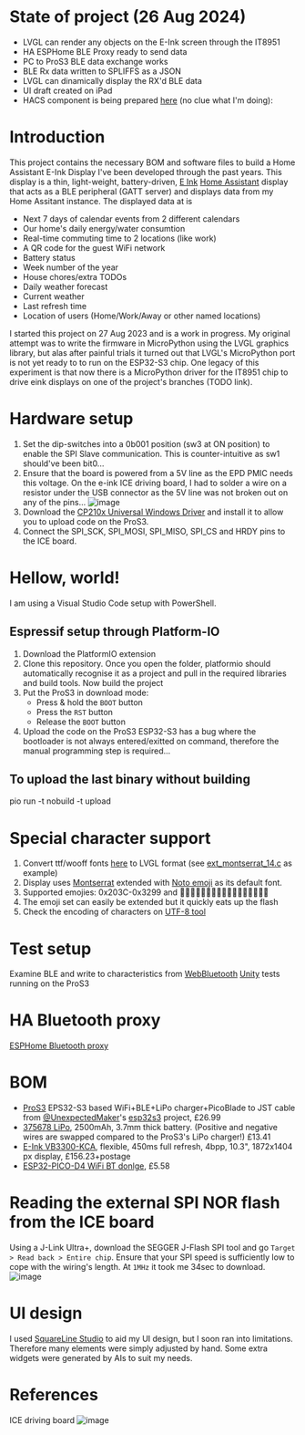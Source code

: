 # State of project (26 Aug 2024)
- LVGL can render any objects on the E-Ink screen through the IT8951
- HA ESPHome BLE Proxy ready to send data
- PC to ProS3 BLE data exchange works
- BLE Rx data written to SPLIFFS as a JSON
- LVGL can dinamically display the RX'd BLE data
- UI draft created on iPad
- HACS component is being prepared [here](https://github.com/davidanderle/HA-eink-display-HACS) (no clue what I'm doing): 

# Introduction
This project contains the necessary BOM and software files to build a Home Assistant E-Ink Display I've been developed through the past years. This display is a thin, light-weight, battery-driven, [E Ink](https://www.eink.com/) [Home Assistant](https://www.home-assistant.io/) display that acts as a BLE peripheral (GATT server) and displays data from my Home Assitant instance. The displayed data at is
- Next 7 days of calendar events from 2 different calendars
- Our home's daily energy/water consumtion
- Real-time commuting time to 2 locations (like work)
- A QR code for the guest WiFi network
- Battery status
- Week number of the year
- House chores/extra TODOs
- Daily weather forecast
- Current weather
- Last refresh time
- Location of users (Home/Work/Away or other named locations)

I started this project on 27 Aug 2023 and is a work in progress. My original attempt was to write the firmware in MicroPython using the LVGL graphics library, but alas after painful trials it turned out that LVGL's MicroPython port is not yet ready to to run on the ESP32-S3 chip. One legacy of this experiment is that now there is a MicroPython driver for the IT8951 chip to drive eink displays on one of the project's branches (TODO link).

# Hardware setup
1. Set the dip-switches into a 0b001 position (sw3 at ON position) to enable the SPI Slave communication. This is counter-intuitive as sw1 should've been bit0...
2. Ensure that the board is powered from a 5V line as the EPD PMIC needs this voltage. On the e-ink ICE driving board, I had to solder a wire on a resistor under the USB connector as the 5V line was not broken out on any of the pins...
![image](https://github.com/davidanderle/HA-eink-display/assets/17354704/3dca032c-fc01-4353-b139-fc69d722a0d5)
3. Download the [CP210x Universal Windows Driver](https://www.silabs.com/documents/public/software/CP210x_Universal_Windows_Driver.zip) and install it to allow you to upload code on the ProS3.
4. Connect the SPI_SCK, SPI_MOSI, SPI_MISO, SPI_CS and HRDY pins to the ICE board. 

# Hellow, world!
I am using a Visual Studio Code setup with PowerShell.
## Espressif setup through Platform-IO
1. Download the PlatformIO extension
2. Clone this repository. Once you open the folder, platformio should automatically recognise it as a project and pull in the required libraries and build tools. Now build the project
3. Put the ProS3 in download mode:
    - Press & hold the `BOOT` button
    - Press the `RST` button
    - Release the `BOOT` button
4. Upload the code on the ProS3
ESP32-S3 has a bug where the bootloader is not always entered/exitted on command, therefore the manual programming step is required...

## To upload the last binary without building
pio run -t nobuild -t upload

# Special character support
1. Convert ttf/wooff fonts [here](https://lvgl.io/tools/fontconverter) to LVGL format (see [ext_montserrat_14.c](https://github.com/davidanderle/eink_calendar/blob/espidf/src/ext_montserrat_14.c) as example)
2. Display uses [Montserrat](https://fonts.google.com/specimen/Montserrat) extended with [Noto emoji](https://fonts.google.com/noto/specimen/Noto+Emoji) as its default font. 
3. Supported emojies: 0x203C-0x3299 and 🤖🎃😀😁😂🤣😍🥰😘🥺🥚🐸👀🍆🥹😊🙂
4. The emoji set can easily be extended but it quickly eats up the flash
5. Check the encoding of characters on [UTF-8 tool](https://www.cogsci.ed.ac.uk/~richard/utf-8.cgi?input=1F970&mode=hex) 

# Test setup
Examine BLE and write to characteristics from [WebBluetooth](chrome://bluetooth-internals/#devices)
[Unity](https://github.com/ThrowTheSwitch/Unity) tests running on the ProS3

# HA Bluetooth proxy
[ESPHome Bluetooth proxy](https://esphome.io/projects/?type=bluetooth)

# BOM
- [ProS3](https://www.amazon.co.uk/gp/product/B09X22YBG7/ref=ewc_pr_img_2?smid=AGX9N6DGNRN2Q&psc=1) EPS32-S3 based WiFi+BLE+LiPo charger+PicoBlade to JST cable from [@UnexpectedMaker](https://github.com/UnexpectedMaker)'s [esp32s3](https://github.com/UnexpectedMaker/esp32s3) project, £26.99
- [375678 LiPo](https://www.aliexpress.com/item/1005004946019552.html?spm=a2g0o.cart.0.0.d80e38daNEjZz4&mp=1#nav-specification), 2500mAh, 3.7mm thick battery. (Positive and negative wires are swapped compared to the ProS3's LiPo charger!) £13.41
- [E-Ink VB3300-KCA](https://www.waveshare.com/product/displays/e-paper/epaper-1/10.3inch-e-paper-d.htm?___SID=U), flexible, 450ms full refresh, 4bpp, 10.3", 1872x1404 px display, £156.23+postage
- [ESP32-PICO-D4 WiFi BT donlge](https://www.aliexpress.com/item/1005006118961103.html), £5.58

# Reading the external SPI NOR flash from the ICE board
Using a J-Link Ultra+, download the SEGGER J-Flash SPI tool and go `Target > Read back > Entire chip`. Ensure that your SPI speed is sufficiently low to cope with the wiring's length. At `1MHz` it took me 34sec to download.
![image](https://github.com/davidanderle/HA-eink-display/assets/17354704/6486e221-4802-4124-b2e9-9e668b6178bf)

# UI design
I used [SquareLine Studio](https://squareline.io/) to aid my UI design, but I soon ran into limitations. Therefore many elements were simply adjusted by hand. Some extra widgets were generated by AIs to suit my needs.

# References
ICE driving board
![image](https://github.com/davidanderle/HA-eink-display/assets/17354704/14772f9d-02dd-4990-bba2-ac562887a5ad)

